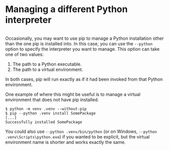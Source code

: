 # Managing a different Python interpreter

```{versionadded} 22.3
```

Occasionally, you may want to use pip to manage a Python installation other than
the one pip is installed into. In this case, you can use the `--python` option
to specify the interpreter you want to manage. This option can take one of two
values:

1. The path to a Python executable.
2. The path to a virtual environment.

In both cases, pip will run exactly as if it had been invoked from that Python
environment.

One example of where this might be useful is to manage a virtual environment
that does not have pip installed.

```{pip-cli}
$ python -m venv .venv --without-pip
$ pip --python .venv install SomePackage
[...]
Successfully installed SomePackage
```

You could also use `--python .venv/bin/python` (or on Windows,
`--python .venv\Scripts\python.exe`) if you wanted to be explicit, but the
virtual environment name is shorter and works exactly the same.
